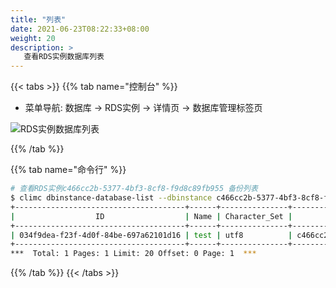 ```yaml
---
title: "列表"
date: 2021-06-23T08:22:33+08:00
weight: 20
description: >
   查看RDS实例数据库列表
---
```


{{< tabs >}}
{{% tab name="控制台" %}}

- 菜单导航: 数据库 -> RDS实例 -> 详情页 -> 数据库管理标签页

 ![RDS实例数据库列表](../../../images/rds_database_list.png)


{{% /tab %}}


{{% tab name="命令行" %}}
```bash
# 查看RDS实例c466cc2b-5377-4bf3-8cf8-f9d8c89fb955 备份列表
$ climc dbinstance-database-list --dbinstance c466cc2b-5377-4bf3-8cf8-f9d8c89fb955 --details
+--------------------------------------+------+---------------+--------------------------------------+------------+---------+
|                  ID                  | Name | Character_Set |            DBInstance_id             | DBInstance | Status  |
+--------------------------------------+------+---------------+--------------------------------------+------------+---------+
| 034f9dea-f23f-4d0f-84be-697a62101d16 | test | utf8          | c466cc2b-5377-4bf3-8cf8-f9d8c89fb955 | testrds    | running |
+--------------------------------------+------+---------------+--------------------------------------+------------+---------+
***  Total: 1 Pages: 1 Limit: 20 Offset: 0 Page: 1  ***
```
{{% /tab %}}
{{< /tabs >}}
